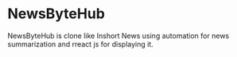 # NewsByteHub
NewsByteHub is clone like Inshort News using automation for news summarization and rreact js for displaying it.
